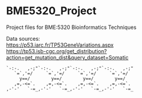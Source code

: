 # BME5320_Project

Project files for BME:5320 Bioinformatics Techniques

Data sources:<br/>
https://p53.iarc.fr/TP53GeneVariations.aspx <br/>
https://tp53.isb-cgc.org/get_distribution?action=get_mutation_dist&query_dataset=Somatic

    `-:-.   ,-;"`-:-.   ,-;"`-:-.   ,-;"`-:-.   ,-;"
       `=`,'=/     `=`,'=/     `=`,'=/     `=`,'=/
         y==/        y==/        y==/        y==/
       ,=,-<=`.    ,=,-<=`.    ,=,-<=`.    ,=,-<=`.
    ,-'-'   `-=_,-'-'   `-=_,-'-'   `-=_,-'-'   `-=_
